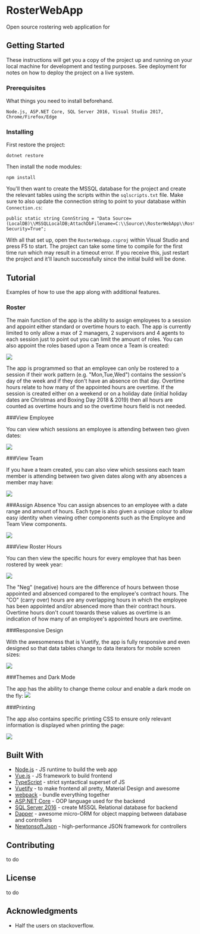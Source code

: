 # RosterWebApp

Open source rostering web application for

## Getting Started

These instructions will get you a copy of the project up and running on your local machine for development and testing purposes. See deployment for notes on how to deploy the project on a live system.

### Prerequisites

What things you need to install beforehand.

```
Node.js, ASP.NET Core, SQL Server 2016, Visual Studio 2017, Chrome/Firefox/Edge
```

### Installing

First restore the project:

```
dotnet restore
```

Then install the node modules:

```
npm install
```

You'll then want to create the MSSQL database for the project and create the relevant tables using the scripts within the `sqlscripts.txt` file. Make sure to also update the connection string to point to your database within `Connection.cs`:

```
public static string ConnString = "Data Source=(LocalDB)\\MSSQLLocalDB;AttachDbFilename=C:\\Source\\RosterWebApp\\RosterWebAppDB.mdf;Integrated Security=True";
```

With all that set up, open the `RosterWebapp.csproj` within Visual Studio and press F5 to start. The project can take some time to compile for the first time run which may result in a timeout error. If you receive this, just restart the project and it'll launch successfully since the initial build will be done.

## Tutorial

Examples of how to use the app along with additional features.

### Roster

The main function of the app is the ability to assign employees to a session and appoint either standard or overtime hours to each. The app is currently limited to only allow a max of 2 managers, 2 supervisors and 4 agents to each session just to point out you can limit the amount of roles. You can also appoint the roles based upon a Team once a Team is created:

![](demoimages/rosterdemo.gif)

The app is programmed so that an employee can only be rostered to a session if their work pattern (e.g. "Mon,Tue,Wed") contains the session's day of the week and if they don't have an absence on that day. Overtime hours relate to how many of the appointed hours are overtime. If the session is created either on a weekend or on a holiday date (initial holiday dates are Christmas and Boxing Day 2018 & 2019) then all hours are counted as overtime hours and so the overtime hours field is not needed.

###View Employee 

You can view which sessions an employee is attending between two given dates:

![](demoimages/viewemployeedemo.gif)

###View Team

If you have a team created, you can also view which sessions each team member is attending between two given dates along with any absences a member may have:

![](demoimages/viewteamdemo.gif)

###Assign Absence
You can assign absences to an employee with a date range and amount of hours. Each type is also given a unique colour to allow easy identity when viewing other components such as the Employee and Team View components.

![](demoimages/absencedemo.gif)

###View Roster Hours

You can then view the specific hours for every employee that has been rostered by week year:

![](demoimages/viewrosterdemo.gif)

The "Neg" (negative) hours are the difference of hours between those appointed and absenced compared to the employee's contract hours. The "CO" (carry over) hours are any overlapping hours in which the employee has been appointed and/or absenced more than their contract hours. Overtime hours don't count towards these values as overtime is an indication of how many of an employee's appointed hours are overtime.

###Responsive Design

With the awesomeness that is Vuetify, the app is fully responsive and even designed so that data tables change to data iterators for mobile screen sizes:

![](demoimages/responsivedemo.gif)

###Themes and Dark Mode

The app has the ability to change theme colour and enable a dark mode on the fly:
![](demoimages/themedemo.gif)

###Printing

The app also contains specific printing CSS to ensure only relevant information is displayed when printing the page:

![](demoimages/printdemo.gif)

## Built With

* [Node.js](https://nodejs.org/en/) - JS runtime to build the web app
* [Vue.js](https://vuejs.org/) - JS framework to build frontend
* [TypeScript](https://www.typescriptlang.org/) - strict syntactical superset of JS
* [Vuetify](https://vuetifyjs.com/en/) - to make frontend all pretty, Material Design and awesome
* [webpack](https://webpack.js.org/) - bundle everything together
* [ASP.NET Core](https://docs.microsoft.com/en-us/aspnet/core/?view=aspnetcore-2.2) - OOP language used for the backend
* [SQL Server 2016](https://www.microsoft.com/en-gb/sql-server/sql-server-2016) - create MSSQL Relational database for backend
* [Dapper](https://dapper-tutorial.net/dapper) - awesome micro-ORM for object mapping between database and controllers
* [Newtonsoft.Json](https://www.newtonsoft.com/json) - high-performance JSON framework for controllers

## Contributing

to do

## License

to do

## Acknowledgments

* Half the users on stackoverflow.
